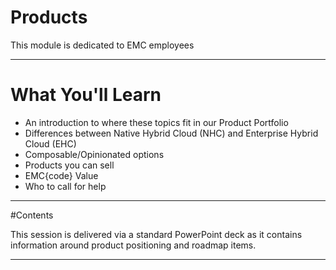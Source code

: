 # Products

This module is dedicated to EMC employees

---

# What You'll Learn

* An introduction to where these topics fit in our Product Portfolio
* Differences between Native Hybrid Cloud (NHC) and Enterprise Hybrid Cloud (EHC)
* Composable/Opinionated options
* Products you can sell
* EMC{code} Value
* Who to call for help

---


#Contents

This session is delivered via a standard PowerPoint deck as it contains information around product positioning and roadmap items. 

---
